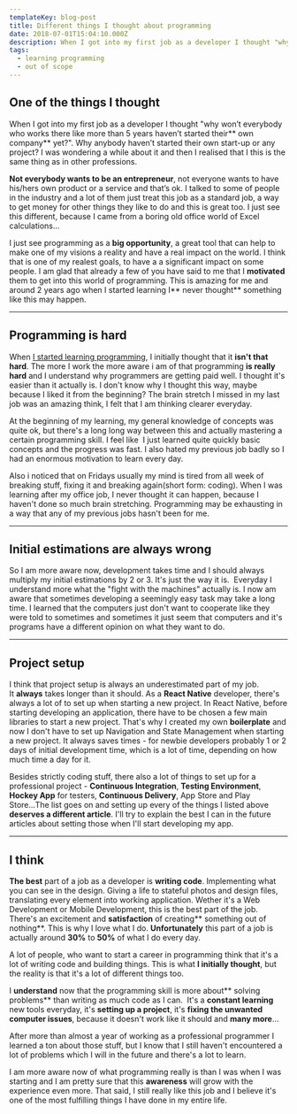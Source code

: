 ```yaml
---
templateKey: blog-post
title: Different things I thought about programming
date: 2018-07-01T15:04:10.000Z
description: When I got into my first job as a developer I thought "why won’t everybody who works there like more than 5 years haven’t started their own company yet?"
tags:
  - learning programming
  - out of scope
---
```


## **One of the things I thought**

When I got into my first job as a developer I thought "why won’t everybody who works there like more than 5 years haven’t started their** own company** yet?".
Why anybody haven’t started their own start-up or any project? I was wondering a while about it and then I realised that I this is the same thing as in other professions.

**Not everybody wants to be an entrepreneur**, not everyone wants to have his/hers own product or a service and that’s ok. I talked to some of people in the industry and a lot of them just treat this job as a standard job, a way to get money for other things they like to do and this is great too. I just see this different, because I came from a boring old office world of Excel calculations...

I just see programming as a **big opportunity**, a great tool that can help to make one of my visions a reality and have a real impact on the world. I think that is one of my realest goals, to have a a significant impact on some people. I am glad that already a few of you have said to me that I **motivated** them to get into this world of programming. This is amazing for me and around 2 years ago when I started learning I** never thought** something like this may happen.

___

## **Programming is hard**

When <a href="https://selfmadedeveloper.com/programming-learn-it-by-yourself-part-1/">I started learning programming</a>, I initially thought that it **isn't that hard**. The more I work the more aware i am of that programming **is really hard** and I understand why programmers are getting paid well. I thought it's easier than it actually is. I don't know why I thought this way, maybe because I liked it from the beginning? The brain stretch I missed in my last job was an amazing think, I felt that I am thinking clearer everyday.

At the beginning of my learning, my general knowledge of concepts was quite ok, but there's a long long way between this and actually mastering a certain programming skill.
I feel like  I just learned quite quickly basic concepts and the progress was fast. I also hated my previous job badly so I had an enormous motivation to learn every day.

Also i noticed that on Fridays usually my mind is tired from all week of breaking stuff, fixing it and breaking again(short form: coding). When I was learning after my office job, I never thought it can happen, because I haven't done so much brain stretching. Programming may be exhausting in a way that any of my previous jobs hasn't been for me.

___

## **Initial estimations are always wrong**

So I am more aware now, development takes time and I should always multiply my initial estimations by 2 or 3. It's just the way it is.  Everyday I understand more what the "fight with the machines" actually is. I now am aware that sometimes developing a seemingly easy task may take a long time. I learned that the computers just don't want to cooperate like they were told to sometimes and sometimes it just seem that computers and it's programs have a different opinion on what they want to do.

___

## Project setup

I think that project setup is always an underestimated part of my job. It **always** takes longer than it should.
As a **React Native** developer, there's always a lot of to set up when starting a new project. In React Native, before starting developing an application, there have to be chosen a few main libraries to start a new project. That's why I created my own **boilerplate** and now I don't have to set up Navigation and State Management when starting a new project. It always saves times - for newbie developers probably 1 or 2 days of initial development time, which is a lot of time, depending on how much time a day for it.

Besides strictly coding stuff, there also a lot of things to set up for a professional project - **Continuous Integration**, **Testing Environment**, **Hockey App** for testers, **Continuous Delivery**, App Store and Play Store...The list goes on and setting up every of the things I listed above **deserves a different article**. I'll try to explain the best I can in the future articles about setting those when I'll start developing my app.

___

## **I think**

**The best** part of a job as a developer is **writing code**. Implementing what you can see in the design. Giving a life to stateful photos and design files, translating every element into working application.
Wether it's a Web Development or Mobile Development, this is the best part of the job. There's an excitement and **satisfaction** of creating** something out of nothing**. This is why I love what I do.
**Unfortunately** this part of a job is actually around **30%** to **50%** of what I do every day.

A lot of people, who want to start a career in programming think that it's a lot of writing code and building things. This is what **I initially thought**, but the reality is that it's a lot of different things too.

I **understand** now that the programming skill is more about** solving problems** than writing as much code as I can.  It's a **constant learning** new tools everyday, it's **setting up a project**, it's **fixing the **unwanted** computer issues**, because it doesn't work like it should and **many more**...

After more than almost a year of working as a professional programmer I learned a ton about those stuff, but I know that I still haven't encountered a lot of problems which I will in the future and there's a lot to learn.

I am more aware now of what programming really is than I was when I was starting and I am pretty sure that this **awareness** will grow with the experience even more. That said, I still really like this job and I believe it's one of the most fulfilling things I have done in my entire life.

